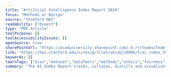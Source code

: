 ```yaml
---
title: "Artificial Intelligence Index Report 2019"
focus: "Methods or Design"
source: "Stanford HAI"
readability: ["Expert"]
type: "PDF Article"
toolPurpose: []
toolAccessibilityIssues: []
openSource: true
sharePointUrl: "https://ocaduniversity.sharepoint.com/:b:/r/teams/Team_WeCount/Shared%20Documents/Resources%20and%20Tools/Literature%20(curated)/ai_index_2019_report.pdf"
link: "https://hai.stanford.edu/sites/g/files/sbiybj10986/f/ai_index_2019_report.pdf"
keywords: []
learnTags: ["bias","dataset","dataTools","methods","ethics","fairness","framework","inclusivePractice"]
summary: "The AI Index Report tracks, collates, distills and visualizes data relating to artificial intelligence. Its mission is to provide unbiased, rigorously-vetted data for policymakers, researchers, executives, journalists and the general public to develop intuitions about the complex field of AI.  "
---
```


